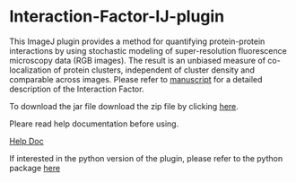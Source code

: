 # Interaction-Factor-IJ-plugin

This ImageJ plugin provides a method for quantifying protein-protein interactions by using stochastic modeling
of super-resolution fluorescence microscopy data (RGB images). The result is an unbiased measure
of co-localization of protein clusters, independent of cluster density and comparable across images.
Please refer to [manuscript](https://www.biorxiv.org/content/early/2017/08/17/177063) for a detailed description of the Interaction Factor.

To download the jar file download the zip file by clicking [here](https://github.com/FenyoLab/Interaction-Factor-IJ-plugin/raw/master/Interaction_Factor_v_110.zip). 

Pleare read help documentation before using.

[Help Doc](https://github.com/FenyoLab/Interaction-Factor-IJ-plugin/blob/master/Help_Doc_IF_IJ_plugin_V1.1.0.pdf)

If interested in the python version of the plugin, please refer to the python package [here](https://github.com/FenyoLab/IFSimPy)


